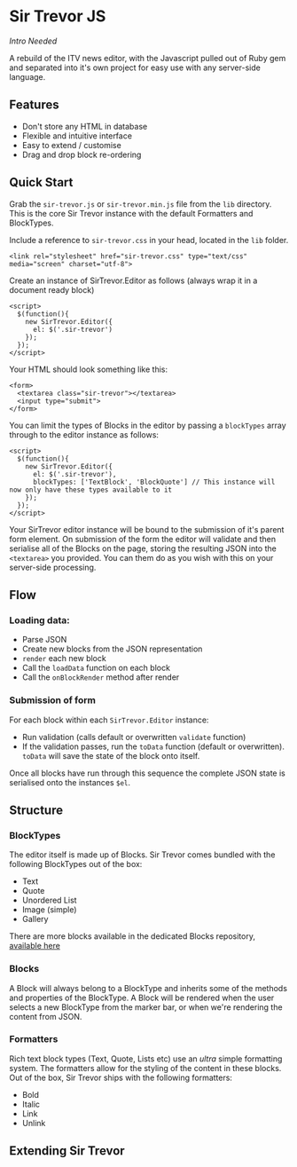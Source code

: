 # Sir Trevor JS

_Intro Needed_

A rebuild of the ITV news editor, with the Javascript pulled out of Ruby gem and separated into it's own project for easy use with any server-side language. 

## Features

- Don't store any HTML in database
- Flexible and intuitive interface
- Easy to extend / customise
- Drag and drop block re-ordering

## Quick Start

Grab the `sir-trevor.js` or `sir-trevor.min.js` file from the `lib` directory. This is the core Sir Trevor instance with the default Formatters and BlockTypes.

Include a reference to `sir-trevor.css` in your head, located in the `lib` folder. 

    <link rel="stylesheet" href="sir-trevor.css" type="text/css" media="screen" charset="utf-8">

Create an instance of SirTrevor.Editor as follows (always wrap it in a document ready block)

    <script>
      $(function(){
        new SirTrevor.Editor({
          el: $('.sir-trevor')
        });
      });
    </script>

Your HTML should look something like this:

    <form>
      <textarea class="sir-trevor"></textarea>
      <input type="submit">
    </form>

You can limit the types of Blocks in the editor by passing a `blockTypes` array through to the editor instance as follows:

    <script>
      $(function(){
        new SirTrevor.Editor({
          el: $('.sir-trevor'),
          blockTypes: ['TextBlock', 'BlockQuote'] // This instance will now only have these types available to it
        });
      });
    </script>

Your SirTrevor editor instance will be bound to the submission of it's parent form element. On submission of the form the editor will validate and then serialise all of the Blocks on the page, storing the resulting JSON into the `<textarea>` you provided. You can them do as you wish with this on your server-side processing. 
  
## Flow

### Loading data:

- Parse JSON
- Create new blocks from the JSON representation
- `render` each new block
- Call the `loadData` function on each block
- Call the `onBlockRender` method after render

### Submission of form

For each block within each `SirTrevor.Editor` instance:

- Run validation (calls default or overwritten `validate` function)
- If the validation passes, run the `toData` function (default or overwritten). `toData` will save the state of the block onto itself. 

Once all blocks have run through this sequence the complete JSON state is serialised onto the instances `$el`.  

## Structure 

### BlockTypes

The editor itself is made up of Blocks. Sir Trevor comes bundled with the following BlockTypes out of the box:

- Text
- Quote
- Unordered List
- Image (simple)
- Gallery

There are more blocks available in the dedicated Blocks repository, [available here](https://github.com/madebymany/sir-trevor-blocks) 

### Blocks

A Block will always belong to a BlockType and inherits some of the methods and properties of the BlockType. A Block will be rendered when the user selects a new BlockType from the marker bar, or when we're rendering the content from JSON. 

### Formatters

Rich text block types (Text, Quote, Lists etc) use an *ultra* simple formatting system. The formatters allow for the styling of the content in these blocks. Out of the box, Sir Trevor ships with the following formatters:

- Bold
- Italic
- Link
- Unlink

## Extending Sir Trevor



